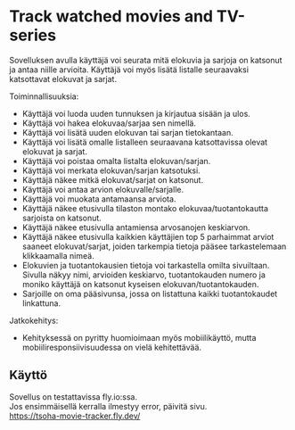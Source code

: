 # Track watched movies and TV-series

Sovelluksen avulla käyttäjä voi seurata mitä elokuvia ja sarjoja on katsonut ja antaa niille arvioita. Käyttäjä voi myös lisätä listalle seuraavaksi katsottavat elokuvat ja sarjat.

Toiminnallisuuksia:

- Käyttäjä voi luoda uuden tunnuksen ja kirjautua sisään ja ulos.
- Käyttäjä voi hakea elokuvaa/sarjaa sen nimellä.
- Käyttäjä voi lisätä uuden elokuvan tai sarjan tietokantaan.
- Käyttäjä voi lisätä omalle listalleen seuraavana katsottavissa olevat elokuvat ja sarjat.
- Käyttäjä voi poistaa omalta listalta elokuvan/sarjan.
- Käyttäjä voi merkata elokuvan/sarjan katsotuksi.
- Käyttäjä näkee mitkä elokuvat/sarjat on katsonut.
- Käyttäjä voi antaa arvion elokuvalle/sarjalle.
- Käyttäjä voi muokata antamaansa arviota.
- Käyttäjä näkee etusivulla tilaston montako elokuvaa/tuotantokautta sarjoista on katsonut.
- Käyttäjä näkee etusivulla antamiensa arvosanojen keskiarvon.
- Käyttäjä näkee etusivulla kaikkien käyttäjien top 5 parhaimmat arviot saaneet elokuvat/sarjat, joiden tarkempia tietoja pääsee tarkastelemaan klikkaamalla nimeä.
- Elokuvien ja tuotantokausien tietoja voi tarkastella omilta sivuiltaan. Sivulla näkyy nimi, arvioiden keskiarvo, tuotantokauden numero ja moniko käyttäjä on katsonut kyseisen elokuvan/tuotantokauden.
- Sarjoille on oma pääsivunsa, jossa on listattuna kaikki tuotantokaudet linkattuna.

Jatkokehitys:
- Kehityksessä on pyritty huomioimaan myös mobiilikäyttö, mutta mobiiliresponsiivisuudessa on vielä kehitettävää.

## Käyttö
Sovellus on testattavissa fly.io:ssa. \
Jos ensimmäisellä kerralla ilmestyy error, päivitä sivu. \
https://tsoha-movie-tracker.fly.dev/

